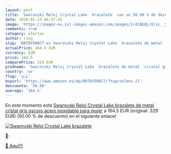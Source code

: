 ```yaml
---
layout: post
title: 'Swarovski Reloj Crystal Lake  brazalete  con un 50.00 % de descuento'
date: 2020-01-23 06:57:45
image: 'https://images-eu.ssl-images-amazon.com/images/I/418bQLrOrsL._SL200_.jpg'
comments: true
category: ofertas
author: ring
slug: 'B07DY5N8CT-es Swarovski Reloj Crystal Lake  brazalete de metal  cristal gris oscuro  acero inoxidable  para mujer'
actualPrice: 164.5 EUR
currency: EUR
price: 164.5
comparePrice: 329 EUR
prodname: 'Swarovski Reloj Crystal Lake  brazalete de metal  cristal gris oscuro  acero inoxidable  para mujer'
country: 'es'
flag: '🇪🇸'
buyurl: 'https://www.amazon.es/dp/B07DY5N8CT/?tag=tolees-21'
descuento: '50.00'
average: '164.5'
---
```


En este momento está [Swarovski Reloj Crystal Lake  brazalete de metal  cristal gris oscuro  acero inoxidable  para mujer](https://www.amazon.es/dp/B07DY5N8CT/?tag=tolees-21) a 164.5 EUR (original: 329 EUR) (50.00 %  de descuento) en el siguiente enlace!

[![Swarovski Reloj Crystal Lake  brazalete ](https://images-eu.ssl-images-amazon.com/images/I/418bQLrOrsL._SL200_.jpg)](https://www.amazon.es/dp/B07DY5N8CT/?tag=tolees-21)

🔎:


[🛒 Aquí!!!](https://www.amazon.es/dp/B07DY5N8CT/?tag=tolees-21)
